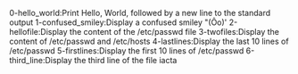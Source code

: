 0-hello_world:Print Hello, World, followed by a new line to the standard output
1-confused_smiley:Display a confused smiley "(Ôo)\'
2-hellofile:Display the content of the /etc/passwd file
3-twofiles:Display the content of /etc/passwd and /etc/hosts
4-lastlines:Display the last 10 lines of /etc/passwd
5-firstlines:Display the first 10 lines of /etc/passwd
6-third_line:Display the third line of the file iacta
